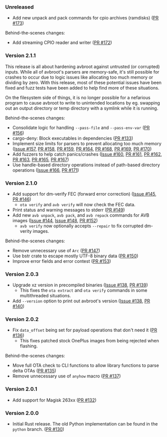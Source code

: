 <!--
    When adding new changelog entries, use [Issue #0] to link to issues and
    [PR #0] to link to pull requests. Then run:

        cargo xtask update-changelog

    to update the actual links at the bottom of the file.
-->

### Unreleased

* Add new unpack and pack commands for cpio archives (ramdisks) ([PR #173])

Behind-the-scenes changes:

* Add streaming CPIO reader and writer ([PR #172])

### Version 2.1.1

This release is all about hardening avbroot against untrusted (or corrupted) inputs. While all of avbroot's parsers are memory-safe, it's still possible for crashes to occur due to logic issues like allocating too much memory or dividing by zero. With this release, most of these potential issues have been fixed and fuzz tests have been added to help find more of these situations.

On the filesystem side of things, it is no longer possible for a nefarious program to cause avbroot to write to unintended locations by eg. swapping out an output directory or temp directory with a symlink while it is running.

Behind-the-scenes changes:

* Consolidate logic for handling `--pass-file` and `--pass-env-var` ([PR #156])
* cargo-deny: Block executables in dependencies ([PR #133])
* Implement size limits for parsers to prevent allocating too much memory ([Issue #157], [PR #158], [PR #159], [PR #164], [PR #168], [PR #169], [PR #170])
* Add fuzzers to help catch panics/crashes ([Issue #160], [PR #161], [PR #162], [PR #163], [PR #165], [PR #167])
* Use handle-based directory operations instead of path-based directory operations ([Issue #166], [PR #171])

### Version 2.1.0

* Add support for dm-verify FEC (forward error correction) ([Issue #145], [PR #146])
    * `ota verify` and `avb verify` will now check the FEC data.
* Print status and warning messages to stderr ([PR #149])
* Add new `avb unpack`, `avb pack`, and `avb repack` commands for AVB images ([Issue #144], [Issue #148], [PR #152])
    * `avb verify` now optionally accepts `--repair` to fix corrupted dm-verity images.

Behind-the-scenes changes:

* Remove unnecessary use of `Arc` ([PR #147])
* Use bstr crate to escape mostly UTF-8 binary data ([PR #150])
* Improve error fields and error contest ([PR #153])

### Version 2.0.3

* Upgrade xz version in precompiled binaries ([Issue #138], [PR #139])
    * This fixes the `ota extract` and `ota verify` commands in some multithreaded situations.
* Add `--version` option to print out avbroot's version ([Issue #138], [PR #140])

### Version 2.0.2

* Fix `data_offset` being set for payload operations that don't need it ([PR #136])
    * This fixes patched stock OnePlus images from being rejected when flashing.

Behind-the-scenes changes:

* Move full OTA check to CLI functions to allow library functions to parse delta OTAs ([PR #135])
* Remove unnecessary use of `anyhow` macro ([PR #137])

### Version 2.0.1

* Add support for Magisk 263xx ([PR #132])

### Version 2.0.0

* Initial Rust release. The old Python implementation can be found in the `python` branch. ([PR #130])

<!-- Do not manually edit the lines below. Use `cargo xtask update-changelog` to regenerate. -->
[Issue #138]: https://github.com/chenxiaolong/avbroot/issues/138
[Issue #144]: https://github.com/chenxiaolong/avbroot/issues/144
[Issue #145]: https://github.com/chenxiaolong/avbroot/issues/145
[Issue #148]: https://github.com/chenxiaolong/avbroot/issues/148
[Issue #157]: https://github.com/chenxiaolong/avbroot/issues/157
[Issue #160]: https://github.com/chenxiaolong/avbroot/issues/160
[Issue #166]: https://github.com/chenxiaolong/avbroot/issues/166
[PR #130]: https://github.com/chenxiaolong/avbroot/pull/130
[PR #132]: https://github.com/chenxiaolong/avbroot/pull/132
[PR #133]: https://github.com/chenxiaolong/avbroot/pull/133
[PR #135]: https://github.com/chenxiaolong/avbroot/pull/135
[PR #136]: https://github.com/chenxiaolong/avbroot/pull/136
[PR #137]: https://github.com/chenxiaolong/avbroot/pull/137
[PR #139]: https://github.com/chenxiaolong/avbroot/pull/139
[PR #140]: https://github.com/chenxiaolong/avbroot/pull/140
[PR #146]: https://github.com/chenxiaolong/avbroot/pull/146
[PR #147]: https://github.com/chenxiaolong/avbroot/pull/147
[PR #149]: https://github.com/chenxiaolong/avbroot/pull/149
[PR #150]: https://github.com/chenxiaolong/avbroot/pull/150
[PR #152]: https://github.com/chenxiaolong/avbroot/pull/152
[PR #153]: https://github.com/chenxiaolong/avbroot/pull/153
[PR #156]: https://github.com/chenxiaolong/avbroot/pull/156
[PR #158]: https://github.com/chenxiaolong/avbroot/pull/158
[PR #159]: https://github.com/chenxiaolong/avbroot/pull/159
[PR #161]: https://github.com/chenxiaolong/avbroot/pull/161
[PR #162]: https://github.com/chenxiaolong/avbroot/pull/162
[PR #163]: https://github.com/chenxiaolong/avbroot/pull/163
[PR #164]: https://github.com/chenxiaolong/avbroot/pull/164
[PR #165]: https://github.com/chenxiaolong/avbroot/pull/165
[PR #167]: https://github.com/chenxiaolong/avbroot/pull/167
[PR #168]: https://github.com/chenxiaolong/avbroot/pull/168
[PR #169]: https://github.com/chenxiaolong/avbroot/pull/169
[PR #170]: https://github.com/chenxiaolong/avbroot/pull/170
[PR #171]: https://github.com/chenxiaolong/avbroot/pull/171
[PR #172]: https://github.com/chenxiaolong/avbroot/pull/172
[PR #173]: https://github.com/chenxiaolong/avbroot/pull/173
